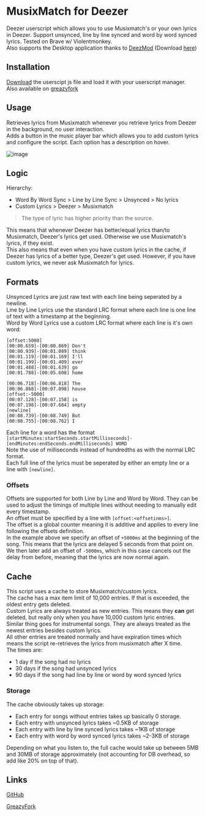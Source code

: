 # MusixMatch for Deezer
Deezer userscript which allows you to use Musixmatch's or your own lyrics in Deezer. Support unsynced, line by line synced and word by word synced lyrics.
Tested on Brave w/ Violentmonkey.\
Also supports the Desktop application thanks to [DeezMod](https://github.com/bertigert/DeezMod) (Download [here](https://github.com/bertigert/DeezMod/tree/main/plugins/lyrics_sync))

## Installation
[Download](https://github.com/bertigert/Deezer-Lyrics-Sync/blob/main/lyrics_sync.user.js) the userscipt js file and load it with your userscript manager.\
Also available on [greazyfork](https://greasyfork.org/en/scripts/529734-deezer-lyrics-sync)

## Usage
Retrieves lyrics from Musixmatch whenever you retrieve lyrics from Deezer in the background, no user interaction.\
Adds a button in the music player bar which allows you to add custom lyrics and configure the script. Each option has a description on hover.

![image](https://github.com/user-attachments/assets/d9e0b2e8-e2bd-45d4-ae35-2829fdabb114)

## Logic
Hierarchy:
  - Word By Word Sync > Line by Line Sync > Unsynced > No lyrics
  - Custom Lyrics > Deezer > Musixmatch

> The type of lyric has higher priority than the source.

This means that whenever Deezer has better/equal lyrics than/to Musixmatch, Deezer's lyrics get used. Otherwise we use Musixmatch's lyrics, if they exist.\
This also means that even when you have custom lyrics in the cache, if Deezer has lyrics of a better type, Deezer's get used. However, if you have custom lyrics, we never ask Musixmatch for lyrics.

## Formats
Unsynced Lyrics are just raw text with each line being seperated by a newline.\
Line by Line Lyrics use the standard LRC format where each line is one line of text with a timestamp at the beginning.\
Word by Word Lyrics use a custom LRC format where each line is it's own word:

```
[offset:5000]
[00:00.659]-[00:00.869] Don't
[00:00.939]-[00:01.089] think
[00:01.119]-[00:01.169] I'll
[00:01.199]-[00:01.409] ever
[00:01.488]-[00:01.639] go
[00:01.788]-[00:05.608] home

[00:06.718]-[00:06.818] The
[00:06.868]-[00:07.098] house
[offset:-5000]
[00:07.128]-[00:07.158] is
[00:07.198]-[00:07.684] empty
[newline]
[00:08.739]-[00:08.749] But
[00:08.755]-[00:08.762] I
```
Each line for a word has the format `[startMinutes:startSeconds.startMilliseconds]-[endMinutes:endSeconds.endMilliseconds] WORD`\
Note the use of milliseconds instead of hundredths as with the normal LRC format.\
Each full line of the lyrics must be seperated by either an empty line or a line with `[newline]`.

### Offsets
Offsets are supported for both Line by Line and Word by Word. They can be used to adjust the timings of multiple lines without needing to manually edit every timestamp.\
An offset must be specified by a line with `[offset:<offsetinms>]`.\
The offset is a global counter meaning it is additive and applies to every line following the offsets definition.\
In the example above we specify an offset of `+5000ms` at the beginning of the song. This means that the lyrics are delayed 5 seconds from that point on. We then later add an offset of `-5000ms`, which in this case cancels out the delay from before, meaning that the lyrics are now normal again.

## Cache
This script uses a cache to store Musixmatch/custom lyrics.\
The cache has a max item limit of 10,000 entries. If that is exceeded, the oldest entry gets deleted.\
Custom Lyrics are always treated as new entries. This means they **can** get deleted, but really only when you have 10,000 custom lyric entries.\
Similar thing goes for instrumental songs. They are always treated as the newest entries besides custom lyrics.\
All other entries are treated normally and have expiration times which means the script re-retrieves the lyrics from musixmatch after X time.\
The times are:
  - 1 day if the song had no lyrics
  - 30 days if the song had unsynced lyrics
  - 90 days if the song had line by line or word by word synced lyrics

### Storage
The cache obviously takes up storage:
  - Each entry for songs without entries takes up basically 0 storage.
  - Each entry with unsynced lyrics takes ~0.5KB of storage
  - Each entry with line by line synced lyrics takes ~1KB of storage
  - Each entry with word by word synced lyrics takes ~2-3KB of storage

Depending on what you listen to, the full cache would take up between 5MB and 30MB of storage approximately (not accounting for DB overhead, so add like 20% on top of that).

## Links
[GitHub](https://github.com/bertigert/Deezer-Lyrics-Sync)

[GreazyFork](https://greasyfork.org/en/scripts/529734)
